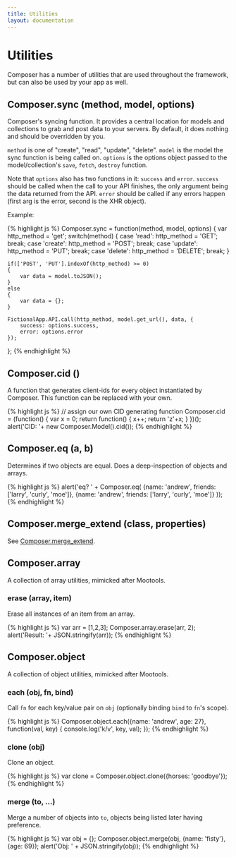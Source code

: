 ```yaml
---
title: Utilities
layout: documentation
---
```


# Utilities

Composer has a number of utilities that are used throughout the framework, but
can also be used by your app as well.

## Composer.sync (method, model, options)

Composer's syncing function. It provides a central location for models and
collections to grab and post data to your servers. By default, it does nothing
and should be overridden by you.

`method` is one of "create", "read", "update", "delete". `model` is the model
the sync function is being called on. `options` is the options object passed to
the model/collection's `save`, `fetch`, `destroy` function.

Note that `options` also has two functions in it: `success` and `error`.
`success` should be called when the call to your API finishes, the only argument
being the data returned from the API. `error` should be called if any errors
happen (first arg is the error, second is the XHR object).

Example:

<div class="noeval">
{% highlight js %}
Composer.sync = function(method, model, options)
{
    var http_method = 'get';
    switch(method)
    {
    case 'read': http_method = 'GET'; break;
    case 'create': http_method = 'POST'; break;
    case 'update': http_method = 'PUT'; break;
    case 'delete': http_method = 'DELETE'; break;
    }

    if(['POST', 'PUT'].indexOf(http_method) >= 0)
    {
        var data = model.toJSON();
    }
    else
    {
        var data = {};
    }

    FictionalApp.API.call(http_method, model.get_url(), data, {
        success: options.success,
        error: options.error
    });
};
{% endhighlight %}
</div>

## Composer.cid ()

A function that generates client-ids for every object instantiated by Composer.
This function can be replaced with your own.

{% highlight js %}
// assign our own CID generating function
Composer.cid = (function() {
    var x = 0;
    return function() {
        x++;
        return 'z'+x;
    }
})();
alert('CID: '+ new Composer.Model().cid());
{% endhighlight %}

## Composer.eq (a, b)

Determines if two objects are equal. Does a deep-inspection of objects and
arrays.

{% highlight js %}
alert('eq? ' + Composer.eq(
    {name: 'andrew', friends: ['larry', 'curly', 'moe']},
    {name: 'andrew', friends: ['larry', 'curly', 'moe']}
));
{% endhighlight %}

## Composer.merge_extend (class, properties)

See [Composer.merge_extend](/composer.js/docs/class#composer-merge-extend).

## Composer.array

A collection of array utilities, mimicked after Mootools.

### erase (array, item)

Erase all instances of an item from an array.

{% highlight js %}
var arr = [1,2,3];
Composer.array.erase(arr, 2);
alert('Result: '+ JSON.stringify(arr));
{% endhighlight %}

## Composer.object

A collection of object utilities, mimicked after Mootools.

### each (obj, fn, bind)

Call `fn` for each key/value pair on `obj` (optionally binding `bind` to `fn`'s
scope).

<div class="noeval">
{% highlight js %}
Composer.object.each({name: 'andrew', age: 27}, function(val, key) {
    console.log('k/v', key, val);
});
{% endhighlight %}
</div>

### clone (obj)

Clone an object.

<div class="noeval">
{% highlight js %}
var clone = Composer.object.clone({horses: 'goodbye'});
{% endhighlight %}
</div>

### merge (to, ...)

Merge a number of objects into `to`, objects being listed later having
preference.

{% highlight js %}
var obj = {};
Composer.object.merge(obj, {name: 'fisty'}, {age: 69});
alert('Obj: ' + JSON.stringify(obj));
{% endhighlight %}

